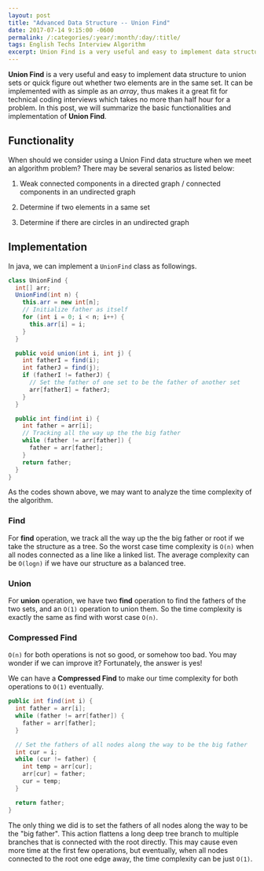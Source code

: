 ```yaml
---
layout: post
title: "Advanced Data Structure -- Union Find"
date: 2017-07-14 9:15:00 -0600
permalink: /:categories/:year/:month/:day/:title/
tags: English Techs Interview Algorithm
excerpt: Union Find is a very useful and easy to implement data structure to union sets or quick figure out whether two elements are in the same set
---
```


**Union Find** is a very useful and easy to implement data structure to union sets or quick figure out whether two elements are in the same set. It can be implemented with as simple as an *array*, thus makes it a great fit for technical coding interviews which takes no more than half hour for a problem. In this post, we will summarize the basic functionalities and implementation of **Union Find**.

## Functionality

When should we consider using a Union Find data structure when we meet an algorithm problem? There may be several senarios as listed below:

1. Weak connected components in a directed graph / connected components in an undirected graph

1. Determine if two elements in a same set

1. Determine if there are circles in an undirected graph

## Implementation

In java, we can implement a `UnionFind` class as followings.

```java
class UnionFind {
  int[] arr;
  UnionFind(int n) {
    this.arr = new int[n];
    // Initialize father as itself
    for (int i = 0; i < n; i++) {
      this.arr[i] = i;
    }
  }

  public void union(int i, int j) {
    int fatherI = find(i);
    int fatherJ = find(j);
    if (fatherI != fatherJ) {
      // Set the father of one set to be the father of another set
      arr[fatherI] = fatherJ;
    }
  }

  public int find(int i) {
    int father = arr[i];
    // Tracking all the way up the the big father
    while (father != arr[father]) {
      father = arr[father];
    }
    return father;
  }
}
```

As the codes shown above, we may want to analyze the time complexity of the algorithm.

### Find

For **find** operation, we track all the way up the the big father or root if we take the structure as a tree. So the worst case time complexity is `O(n)` when all nodes connected as a line like a linked list. The average complexity can be `O(logn)` if we have our structure as a balanced tree.

### Union

For **union** operation, we have two **find** operation to find the fathers of the two sets, and an `O(1)` operation to union them. So the time complexity is exactly the same as find with worst case `O(n)`.

### Compressed Find

`O(n)` for both operations is not so good, or somehow too bad. You may wonder if we can improve it? Fortunately, the answer is yes!

We can have a **Compressed Find** to make our time complexity for both operations to `O(1)` eventually.

```java
public int find(int i) {
  int father = arr[i];
  while (father != arr[father]) {
    father = arr[father];
  }

  // Set the fathers of all nodes along the way to be the big father
  int cur = i;
  while (cur != father) {
    int temp = arr[cur];
    arr[cur] = father;
    cur = temp;
  }

  return father;
}
```

The only thing we did is to set the fathers of all nodes along the way to be the "big father". This action flattens a long deep tree branch to multiple branches that is connected with the root directly. This may cause even more time at the first few operations, but eventually, when all nodes connected to the root one edge away, the time complexity can be just `O(1)`.
